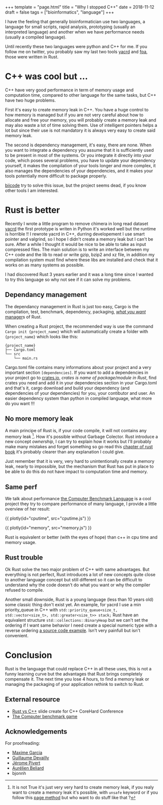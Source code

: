 +++
template = "page.html"
title = "Why I stopped C++"
date =  2018-11-12
draft = false
tags = ["bioinformatics", "language"]
+++

I have the feeling that generally bioinformatician use two languages, a language for small scripts, rapid analysis, prototyping (usually an interpreted language) and another when we have performance needs (usually a compiled language).

Until recently these two languages were python and C++ for me. If you follow me on twitter, you probably saw my last two tools [yacrd](https://github.com/natir/yacrd) and [fpa](https://github.com/natir/fpa), those were written in Rust.

# C++ was cool but …

C++ have very good performance in term of memory usage and computation time, compared to other language for the same tasks, but C++ have two huge problems.

First it's easy to create memory leak in C++. You have a huge control to how memory is managed but if you are not very careful about how to allocate and free your memory, you will probably create a memory leak and may also waste a lot of time solving them. Use of intelligent pointers helps a lot but since their use is not mandatory it is always very easy to create said memory leak.

The second is dependency management, it's easy, there are none. When you want to integrate a dependency you assume that it is sufficiently used to be present in most of the systems. Or you integrate it directly into your code, which poses several problems, you have to update your dependency yourself, it makes the compilation of your tools longer and more complex, it also manages the dependencies of your dependencies, and it makes your tools potentially more difficult to package properly.

[biicode](https://biicode.github.io/biicode/) try to solve this issue, but the project seems dead, if you know other tools I am interested.

# Rust is better

Recently I wrote a little program to remove chimera in long read dataset [yacrd](https://github.com/natir/yacrd) the first prototype is writen in Python it's worked well but the runtime is horrible !! I rewrote yacrd in C++, durring developement I use smart pointer and valgrind, so I hope I didn't create a memory leak but I can't be sure. After a while I thought it would be nice to be able to take as input compressed files. The main solution is to write an interface between my C++ code and the lib to read or write gzip, bzip2 and xz file, in addition my compilation system must find where these libs are installed and check that it works on as many systems as possible.

I had discovered Rust 3 years earlier and it was a long time since I wanted to try this language so why not see if it can solve my problems. 

## Dependancy management

The dependancy management in Rust is just too easy, Cargo is the compilation, test, benchmark, dependency, packaging, [*what you want* manager](https://github.com/rust-lang/cargo/wiki/Third-party-cargo-subcommand)s of Rust.

When creating a Rust project, the recommended way is use the command `Cargo init {project_name}` which will automatically create a folder with `{project_name}` which looks like this:

```
{project_name}
├── Cargo.toml
└── src
    └── main.rs
```

Cargo.toml file contains many informations about your project and a very important section `[dependencies]`. If you want to add a dependencies in your project go to [crates.io](https://crates.io), *crates is name of package/module in Rust*, find crates you need and add it in your dependencies section in your Cargo.toml and that's it, cargo download and build your dependency (and dependencies of your dependencies) for you, your contibutor and user. An easier dependency system than python in compiled language, what more do you want !!!

## No more memory leak

A main principe of Rust is, if your code compile, it will not contains any memory leak [^1]. How it's possible without Garbage Colector. Rust introduce a new concept *ownership*, I can try to explain how it works but I'll probably make many mistakes and forget something so go read this [chapter of rust book](https://doc.rust-lang.org/book/second-edition/ch04-00-understanding-ownership.html) it's probably clearer than any explanation I could give.

Just remember that it is very, very hard  to unintentionally create a memory leak, nearly to impossible, but the mechanism that Rust has put in place to be able to do this do not have impact to computation time and memory.

## Same perf

We talk about performance [the Computer Benchmark Language](https://benchmarksgame-team.pages.debian.net/benchmarksgame/) is a cool project they try to compare performance of many language, I provide a little overview of her result:

{{ plotly(id="cputime", src="cputime.js") }}

{{ plotly(id="memory", src="memory.js") }}

Rust is equivalent or better (with the eyes of hope) than c++ in cpu time and memory usage.


## Rust trouble

Ok Rust solve the two major problem of C++ with same advantages. But everything is not perfect, Rust introduces a lot of new concepts quite close to another language concept but still different so it can be difficult to understand why the code doesn't do what you want or why the compiler refused to compile.

Another small downside, Rust is a young language (less than 10 years old) some classic thing don't exist yet. An example, for yacrd I use a min priority_queue in C++ with `std::priority_queue<size_t, std::vector<size_t>, std::greater<size_t>> stack;` Rust have an equivalent structure `std::collections::BinaryHeap` but we can't set the ordering if I want same behavior I need create a special numeric type with a reverse ordering [a source code example](https://github.com/natir/yacrd/blob/master/src/chimera.rs#L109). Isn't very painfull but isn't convenient.


# Conclusion

Rust is the language that could replace C++ in all these uses, this is not a funny learning curve but the advantages that Rust brings completely compensate it. The next time you lose 4 hours, to find a memory leak or managing the packaging of your application rethink to switch to Rust.

## External resource

- [Rust vs C++](https://www.slideshare.net/corehard_by/rust-vs-c) slide create for C++ CoreHard Conference
- [The Computer benchmark game](https://benchmarksgame-team.pages.debian.net/benchmarksgame/)


[^1]: It is not True it's just very very hard to create memory leak, if you realy want to create a memory leak it's possible, with `unsafe` keyword or if you follow this [page method](https://doc.rust-lang.org/nomicon/leaking.html) but who want to do stuff like that ? 

## Acknowledgements

For proofreading:

- [Maxime Garcia](https://twitter.com/gau)
- [Guillaume Devailly](https://twitter.com/G_Devailly)
- [Jérome Pivert](https://github.com/Piplopp)
- [Aurélien Beliard](https://twitter.com/aureli1bzh)
- bjonnh
